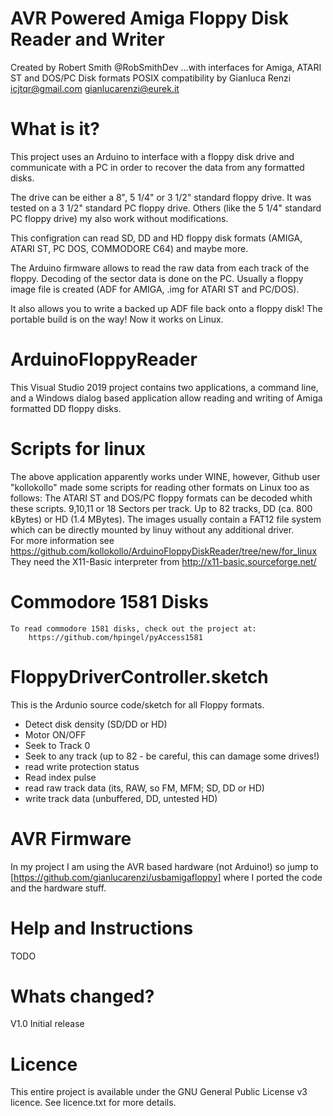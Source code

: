 # AVR Powered Amiga Floppy Disk Reader and Writer
Created by Robert Smith @RobSmithDev
...with interfaces for Amiga, ATARI ST and DOS/PC Disk formats 
POSIX compatibility by Gianluca Renzi <icjtqr@gmail.com> <gianlucarenzi@eurek.it>

# What is it?
This project uses an Arduino to interface with a floppy disk drive and 
communicate with a PC in order to recover the data from any formatted 
disks. 

The drive can be either a 8", 5 1/4" or 3 1/2" standard floppy drive.
It was tested on a 3 1/2" standard PC floppy drive. Others (like the 
5 1/4" standard PC floppy drive) my also work without modifications.

This configration can read SD, DD and HD floppy disk formats 
(AMIGA, ATARI ST, PC DOS, COMMODORE C64) 
and maybe more. 

The Arduino firmware allows to read the raw data from each track of the
floppy. Decoding of the sector data is done on the PC. Usually a floppy image
file is created (ADF for AMIGA, .img for ATARI ST and PC/DOS).

It also allows you to write a backed up ADF file back onto a floppy disk!
The portable build is on the way! Now it works on Linux.

# ArduinoFloppyReader
This Visual Studio 2019 project contains two applications, a command line, 
and a Windows dialog based application allow reading and writing of Amiga 
formatted DD floppy disks.

# Scripts for linux
The above application apparently works under WINE, however,
Github user "kollokollo" made some scripts for reading other formats on Linux 
too as follows:
	The ATARI ST and DOS/PC floppy formats can be decoded whith these scripts.
	9,10,11 or 18 Sectors per track. Up to 82 tracks, DD (ca. 800 kBytes) or 
	HD (1.4 MBytes). The images usually contain a FAT12 file system which can be 
	directly mounted by linuy without any additional driver.   
	For more information see 
		https://github.com/kollokollo/ArduinoFloppyDiskReader/tree/new/for_linux
		They need the X11-Basic interpreter from http://x11-basic.sourceforge.net/

# Commodore 1581 Disks
	To read commodore 1581 disks, check out the project at: 
		https://github.com/hpingel/pyAccess1581

# FloppyDriverController.sketch
This is the Ardunio source code/sketch for all Floppy formats.
* Detect disk density (SD/DD or HD)
* Motor ON/OFF
* Seek to Track 0
* Seek to any track (up to 82 - be careful, this can damage some drives!)
* read write protection status
* Read index pulse
* read raw track data (its, RAW, so FM, MFM; SD, DD or HD)
* write track data (unbuffered, DD, untested HD)

# AVR Firmware
In my project I am using the AVR based hardware (not Arduino!) so jump to [https://github.com/gianlucarenzi/usbamigafloppy] where I ported the code and the hardware stuff.

# Help and Instructions
TODO

# Whats changed?
V1.0 Initial release

# Licence
This entire project is available under the GNU General Public License v3 licence.  See licence.txt for more details.
